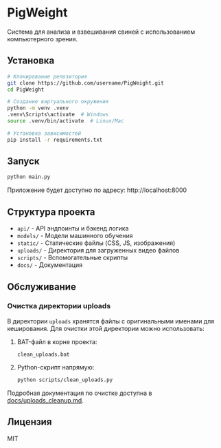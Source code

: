 # PigWeight

Система для анализа и взвешивания свиней с использованием компьютерного зрения.

## Установка

```bash
# Клонирование репозитория
git clone https://github.com/username/PigWeight.git
cd PigWeight

# Создание виртуального окружения
python -m venv .venv
.venv\Scripts\activate  # Windows
source .venv/bin/activate  # Linux/Mac

# Установка зависимостей
pip install -r requirements.txt
```

## Запуск

```bash
python main.py
```

Приложение будет доступно по адресу: http://localhost:8000

## Структура проекта

- `api/` - API эндпоинты и бэкенд логика
- `models/` - Модели машинного обучения
- `static/` - Статические файлы (CSS, JS, изображения)
- `uploads/` - Директория для загруженных видео файлов
- `scripts/` - Вспомогательные скрипты
- `docs/` - Документация

## Обслуживание

### Очистка директории uploads

В директории `uploads` хранятся файлы с оригинальными именами для кеширования. Для очистки этой директории можно использовать:

1. BAT-файл в корне проекта:
   ```
   clean_uploads.bat
   ```

2. Python-скрипт напрямую:
   ```bash
   python scripts/clean_uploads.py
   ```

Подробная документация по очистке доступна в [docs/uploads_cleanup.md](docs/uploads_cleanup.md).

## Лицензия

MIT